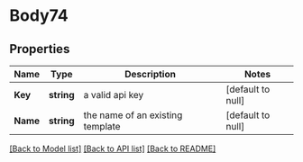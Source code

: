 # Body74

## Properties
Name | Type | Description | Notes
------------ | ------------- | ------------- | -------------
**Key** | **string** | a valid api key | [default to null]
**Name** | **string** | the name of an existing template | [default to null]

[[Back to Model list]](../README.md#documentation-for-models) [[Back to API list]](../README.md#documentation-for-api-endpoints) [[Back to README]](../README.md)


